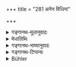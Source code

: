 +++
title = "281 अनेन विधिना"

+++

<details><summary>गङ्गानथ-मूलानुवादः</summary>

In accordance with this rule, one should offer Śrāddha thrice in the year—during winter, summer and the rain; and that which forms part of the “five sacrifices” should be done every day.—(281)
</details>

<details><summary>मेधातिथिः</summary>

पूर्वोक्तेन **विधिना** इतिकर्तव्यताकलापेन पूर्वेदुर् निमन्त्रणादिभिः संवत्सरस्य **त्रिः श्राद्धं** कुर्वीत । केषु मासेष्व् इत्य् अत आह- **हेमन्तग्रीष्मवर्षासु** । "मासानुमासिकम्" (म्ध् ३.११२) इत्य् अस्य त्रिः संवत्सरविधिर् वैकल्पिकः । **पाञ्चयज्ञिकः** पञ्चमहायज्ञमध्ये यः पठितः सो ऽन्वहं कर्तव्यः । अस्य च प्राचीनावीत्यपसव्योदङ्मुखब्राह्मणभोजनम् इत्य् एतावत्य् एवेतिकर्तव्यता । एवमर्थम् एव पुनर् उपन्यासः । एवं त्रिःसंवत्सरविधिर् अनाहिताग्नेर् इत्य् एवं पूर्वे व्याचक्षते, प्रमाणं तु त एव विदन्ति ॥ ३.२७१ ॥
</details>

<details><summary>गङ्गानथ-भाष्यानुवादः</summary>

In accordance with the rules laid down here—*i.e*., following the procedure, beginning with inviting the Brāhmaṇas on the previous day, and ending with performing the *Śrāddha* thrice in the year—one should offer the *Śrāddha*—in what months *?*—‘*during winter, summer and the rains*.’

What is said here regarding the *Śrāddha* to be offered ‘thrice in the year’ is to be regarded as optional with what has been said above (122) regarding its being offered ‘month after month.’

‘*That which forms part of the Five Sacrifices*’—that which has been prescribed among the ‘Five Sacrifices’—should be performed every day.

In connection with this last, the only procedure to be adopted consists in—(*a*) wearing the sacred thread over the right shoulder, (*b*) making offerings from left to right, and (*c*) feeding the Brāhmaṇas with face towards the north. That is why it has been re-mentioned here.

It is in view of this text that older people have explained that the rule regarding the offering of *Śrāddha* thrice in the year is meant for one who has not set up the fire. But what authority they have for this, they alone know.—(281)
</details>

<details><summary>गङ्गानथ-टिप्पन्यः</summary>

This verse is quoted in *Aparārka* (p. 420);—and in *Gadādharapaddhati*
(Kāla, p. 467).
</details>

<details><summary>Bühler</summary>

281	Let him offer here below a funeral sacrifice, according to the rule given above, (at least) thrice a year, in winter, in summer, and in the rainy season, but that which is included among the five great sacrifices, every day.
</details>

